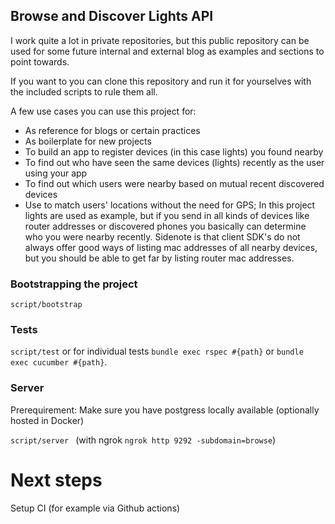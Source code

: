 ## Browse and Discover Lights API

I work quite a lot in private repositories, but this public repository can be used for some future internal and external blog as examples and sections to point towards.

If you want to you can clone this repository and run it for yourselves with the included scripts to rule them all.

A few use cases you can use this project for:
- As reference for blogs or certain practices
- As boilerplate for new projects
- To build an app to register devices (in this case lights) you found nearby
- To find out who have seen the same devices (lights) recently as the user using your app
- To find out which users were nearby based on mutual recent discovered devices
- Use to match users' locations without the need for GPS; In this project lights are used as example, but if you send in all kinds of devices like router addresses or discovered phones you basically can determine who you were nearby recently. Sidenote is that client SDK's do not always offer good ways of listing mac addresses of all nearby devices, but you should be able to get far by listing router mac addresses.

### Bootstrapping the project
`script/bootstrap`

### Tests
`script/test` or for individual tests `bundle exec rspec #{path}` or `bundle exec cucumber #{path}`.

### Server
Prerequirement: Make sure you have postgress locally available (optionally hosted in Docker)

`script/server `          (with ngrok `ngrok http 9292 -subdomain=browse`)

# Next steps
Setup CI (for example via Github actions)
